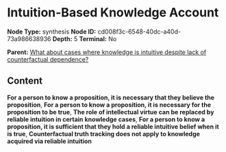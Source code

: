 # Intuition-Based Knowledge Account

**Node Type:** synthesis
**Node ID:** cd008f3c-6548-40dc-a40d-73a986638936
**Depth:** 5
**Terminal:** No

**Parent:** [What about cases where knowledge is intuitive despite lack of counterfactual dependence?](what-about-cases-where-knowledge-is-intuitive-despite-lack-of-counterfactual-dependence-antithesis-d7fec41a-2503-48f8-a83d-e57fd33ecce3.md)

## Content

**For a person to know a proposition, it is necessary that they believe the proposition**, **For a person to know a proposition, it is necessary for the proposition to be true**, **The role of intellectual virtue can be replaced by reliable intuition in certain knowledge cases**, **For a person to know a proposition, it is sufficient that they hold a reliable intuitive belief when it is true**, **Counterfactual truth tracking does not apply to knowledge acquired via reliable intuition**
